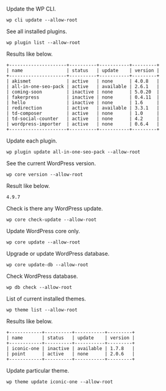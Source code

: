 Update the WP CLI.
```
wp cli update --allow-root
```

See all installed plugins.

```
wp plugin list --allow-root
```

Results like below.

```
+---------------------+----------+-----------+---------+
| name                | status   | update    | version |
+---------------------+----------+-----------+---------+
| akismet             | active   | none      | 4.0.8   |
| all-in-one-seo-pack | active   | available | 2.6.1   |
| coming-soon         | inactive | none      | 5.0.20  |
| fakerpress          | inactive | none      | 0.4.11  |
| hello               | inactive | none      | 1.6     |
| redirection         | active   | available | 3.3.1   |
| td-composer         | active   | none      | 1.0     |
| td-social-counter   | active   | none      | 4.2     |
| wordpress-importer  | active   | none      | 0.6.4   |
+---------------------+----------+-----------+---------+
```

Update each plugin.

```
wp plugin update all-in-one-seo-pack --allow-root
```

See the current WordPress version.

```
wp core version --allow-root
```

Result like below.
```
4.9.7
```

Check is there any WordPress update.

```
wp core check-update --allow-root
```

Update WordPress core only.

```
wp core update --allow-root
```
Upgrade or update WordPress database.
```
wp core update-db --allow-root
```
Check WordPress database.
```
wp db check --allow-root
```
List of current installed themes.
```
wp theme list --allow-root
```
Results like below.
```
+------------+----------+-----------+---------+
| name       | status   | update    | version |
+------------+----------+-----------+---------+
| iconic-one | inactive | available | 1.7.8   |
| point      | active   | none      | 2.0.6   |
+------------+----------+-----------+---------+
```
Update particular theme.
```
wp theme update iconic-one --allow-root
```

